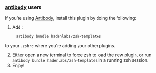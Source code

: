 ### [antibody](https://github.com/getantibody/antibody) users

If you're using [Antibody](https://github.com/getantibody/antibody), install this plugin by doing the following:

1.  Add :

```{.sourceCode .bash}
     antibody bundle hadenlabs/zsh-templates
```

to your `.zshrc` where you're adding your other plugins.

2.  Either open a new terminal to force zsh to load the new plugin, or run `antibody bundle hadenlabs/zsh-templates` in a running zsh session.
3.  Enjoy!
